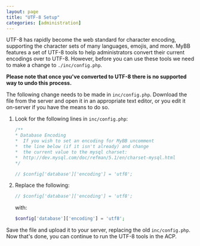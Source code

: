 ```yaml
---
layout: page
title: "UTF-8 Setup"
categories: [administration]
---
```


UTF-8 has rapidly become the web standard for character encoding, supporting the character sets of many languages, emojis, and more. MyBB features a set of UTF-8 tools to help administrators convert their current encodings over to UTF-8. However, before you can use these tools we need to make a change to `./inc/config.php`.

**Please note that once you've converted to UTF-8 there is no supported way to undo this process.** 

The following change needs to be made in `inc/config.php`. Download the file from the server and open it in an appropriate text editor, or you edit it on-server if you have the means to do so.

1. Look for the following lines in `inc/config.php`:

   ```php
   /**
   * Database Encoding
   *  If you wish to set an encoding for MyBB uncomment
   *  the line below (if it isn't already) and change
   *  the current value to the mysql charset:
   *  http://dev.mysql.com/doc/refman/5.1/en/charset-mysql.html
   */
   
   // $config['database']['encoding'] = 'utf8';
   ```

2. Replace the following:

   ```php
   // $config['database']['encoding'] = 'utf8';
   ```

   with:

   ```php
   $config['database']['encoding'] = 'utf8';
   ```

Save the file and upload it to your server, replacing the old `inc/config.php`. Now that's done, you can continue to run the UTF-8 tools in the ACP.
